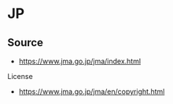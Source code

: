# JP

## Source

- <https://www.jma.go.jp/jma/index.html>

License

- <https://www.jma.go.jp/jma/en/copyright.html>
